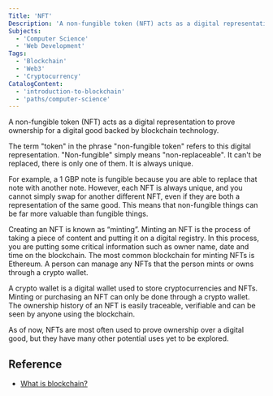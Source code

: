 ```yaml
---
Title: 'NFT'
Description: 'A non-fungible token (NFT) acts as a digital representation to prove ownership for a digital good backed by blockchain technology.'
Subjects:
  - 'Computer Science'
  - 'Web Development'
Tags:
  - 'Blockchain'
  - 'Web3'
  - 'Cryptocurrency'
CatalogContent:
  - 'introduction-to-blockchain'
  - 'paths/computer-science'
---
```


A non-fungible token (NFT) acts as a digital representation to prove ownership for a digital good backed by blockchain technology.

The term "token" in the phrase "non-fungible token" refers to this digital representation. "Non-fungible" simply means "non-replaceable". It can't be replaced, there is only one of them. It is always unique.

For example, a 1 GBP note is fungible because you are able to replace that note with another note. However, each NFT is always unique, and you cannot simply swap for another different NFT, even if they are both a representation of the same good. This means that non-fungible things can be far more valuable than fungible things.

Creating an NFT is known as “minting”. Minting an NFT is the process of taking a piece of content and putting it on a digital registry. In this process, you are putting some critical information such as owner name, date and time on the blockchain. The most common blockchain for minting NFTs is Ethereum. A person can manage any NFTs that the person mints or owns through a crypto wallet.

A crypto wallet is a digital wallet used to store cryptocurrencies and NFTs. Minting or purchasing an NFT can only be done through a crypto wallet. The ownership history of an NFT is easily traceable, verifiable and can be seen by anyone using the blockchain.

As of now, NFTs are most often used to prove ownership over a digital good, but they have many other potential uses yet to be explored.

## Reference

- [What is blockchain?](https://www.codecademy.com/resources/blog/what-is-blockchain/)
